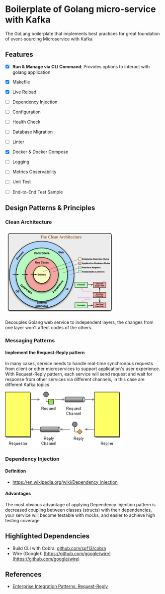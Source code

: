 

# Boilerplate of Golang micro-service with Kafka
The GoLang boilerplate that implements best practices for great foundation of event-sourcing Microservice with Kafka

## Features
- [x] **Run & Manage via CLI Command**: Provides options to interact with golang application
- [x] Makefile
- [x] Live Reload
- [ ] Dependency Injection
- [ ] Configuration
- [ ] Health Check
- [ ] Database Migration
- [ ] Linter
- [x] Docker & Docker Compose
- [ ] Logging
- [ ] Metrics Observability
- [ ] Unit Test
- [ ] End-to-End Test Sample


## Design Patterns & Principles
### Clean Architecture
<img src="assets/CleanArchitectureFigure.png" width="350" height="270" />

Decouples Golang web service to independent layers, the changes from one layer won't affect codes of the others.
### Messaging Patterns

#### Implement the Request-Reply pattern
In many cases, service needs to handle real-time synchronous requests from client or other microservices to support application's user experience. With Request-Reply pattern, each service will send request and wait for response from other services via different channels, in this case are different Kafka topics

![Request-Reply Pattern](./assets/RequestReplyPatternFigure.gif)


### Dependency Injection
#### Definition
- https://en.wikipedia.org/wiki/Dependency_injection

#### Advantages
The most obvious advantage of applying Dependency Injection pattern is decreased coupling between classes (structs) with
their dependencies, your service will become testable with mocks, and easier to achieve high testing coverage

## Highlighted Dependencies
- Build CLI with Cobra: [github.com/spf13/cobra](github.com/spf13/cobra)
- Wire (Google): [https://github.com/google/wire](https://github.com/google/wire)
## References
- [Enterprise Integration Patterns: Request-Reply](https://www.enterpriseintegrationpatterns.com/RequestReply.html)